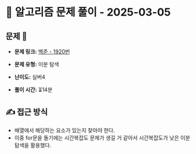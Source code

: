 # 📝 알고리즘 문제 풀이 - 2025-03-05

## 문제 📖

- **문제 링크:** [백준 - 1920번](https://www.acmicpc.net/problem/1920)

- **문제 유형:** 이분 탐색

- **난이도:** 실버4

- **풀이 시간:** ⏳14분

## ✍ 접근 방식

- 배열에서 해당하는 요소가 있는지 찾아야 한다.
- 이중 for문을 돌기에는 시간복잡도 문제가 생길 거 같아서 시간복잡도가 낮은 이분 탐색을 활용했다.
